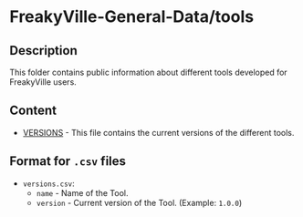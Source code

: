 # FreakyVille-General-Data/tools

## Description

This folder contains public information about different tools developed for FreakyVille users.

## Content

- [VERSIONS](versions.csv) - This file contains the current versions of the different tools.

## Format for `.csv` files

- `versions.csv`:
    - `name` - Name of the Tool.
    - `version` - Current version of the Tool. (Example: `1.0.0`)